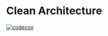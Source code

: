 # Clean Architecture

[![codecov](https://codecov.io/gh/conradmugabe/clean-architecture/graph/badge.svg?token=MV34vwzdm8)](https://codecov.io/gh/conradmugabe/clean-architecture)

